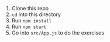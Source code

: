 1. Clone this repo
1. `cd` into this directory
1. Run `npm install`
1. Run `npm start`
1. Go into `src/App.js` to do the exercises
